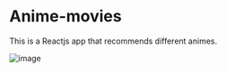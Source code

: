 # Anime-movies
This is a Reactjs app that recommends different animes.

![image](https://github.com/Vipul-Bhardwaj777/Anime-movies/assets/98729146/ec89a463-4af8-4f68-ad35-e59f31309576)

